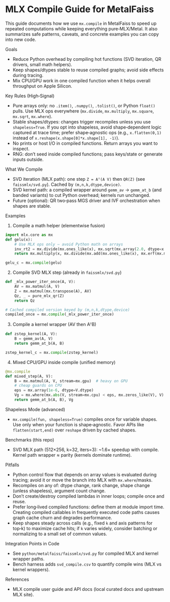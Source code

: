 # MLX Compile Guide for MetalFaiss

This guide documents how we use `mx.compile` in MetalFaiss to speed up repeated computations while keeping everything pure‑MLX/Metal. It also summarizes safe patterns, caveats, and concrete examples you can copy into new code.

Goals
- Reduce Python overhead by compiling hot functions (SVD iteration, QR drivers, small math helpers).
- Keep shapes/dtypes stable to reuse compiled graphs; avoid side effects during tracing.
- Mix CPU/GPU work in one compiled function when it helps overall throughput on Apple Silicon.

Key Rules (High‑Signal)
- Pure arrays only: no `.item()`, `.numpy()`, `.tolist()`, or Python `float()` pulls. Use MLX ops everywhere (`mx.divide`, `mx.multiply`, `mx.square`, `mx.sqrt`, `mx.where`).
- Stable shapes/dtypes: changes trigger recompiles unless you use `shapeless=True`. If you opt into shapeless, avoid shape‑dependent logic captured at trace time; prefer shape‑agnostic ops (e.g., `x.flatten(0,1)` instead of `x.reshape(x.shape[0]*x.shape[1], -1)`).
- No prints or host I/O in compiled functions. Return arrays you want to inspect.
- RNG: don’t seed inside compiled functions; pass keys/state or generate inputs outside.

What We Compile
- SVD iteration (MLX path): one step `Z = Aᵀ(A V)` then `QR(Z)` (see `faissmlx/svd.py`). Cached by `(m,n,k,dtype,device)`.
- SVD kernel path: a compiled wrapper around `gemm_av` → `gemm_at_b` (and banded variants) to cut Python overhead; kernels run unchanged.
- Future (optional): QR two‑pass MGS driver and IVF orchestration when shapes are stable.

Examples

1) Compile a math helper (elementwise fusion)
```python
import mlx.core as mx
def gelu(x):
    # Use MLX ops only — avoid Python math on arrays
    inv_rt2 = mx.divide(mx.ones_like(x), mx.sqrt(mx.array(2.0, dtype=x.dtype)))
    return mx.multiply(x, mx.divide(mx.add(mx.ones_like(x), mx.erf(mx.multiply(x, inv_rt2))), mx.array(2.0, dtype=x.dtype)))

gelu_c = mx.compile(gelu)
```

2) Compile SVD MLX step (already in `faissmlx/svd.py`)
```python
def _mlx_power_iter_once(A, V):
    AV = mx.matmul(A, V)
    Z = mx.matmul(mx.transpose(A), AV)
    Qz, _ = pure_mlx_qr(Z)
    return Qz

# Cached compiled version keyed by (m,n,k,dtype,device)
compiled_once = mx.compile(_mlx_power_iter_once)
```

3) Compile a kernel wrapper (AV then AᵀB)
```python
def zstep_kernel(A, V):
    B = gemm_av(A, V)
    return gemm_at_b(A, B)

zstep_kernel_c = mx.compile(zstep_kernel)
```

4) Mixed CPU/GPU inside compile (unified memory)
```python
@mx.compile
def mixed_step(A, V):
    B = mx.matmul(A, V, stream=mx.gpu)  # heavy on GPU
    # cheap guards on CPU
    eps = mx.array(1e-6, dtype=V.dtype)
    Vg = mx.where(mx.abs(V, stream=mx.cpu) < eps, mx.zeros_like(V), V)
    return gemm_at_b(A, B), Vg
```

Shapeless Mode (advanced)
- `mx.compile(fun, shapeless=True)` compiles once for variable shapes. Use only when your function is shape‑agnostic. Favor APIs like `flatten(start,end)` over `reshape` driven by cached shapes.

Benchmarks (this repo)
- SVD MLX path (512×256, k=32, iters=3): ~1.6× speedup with compile. Kernel path wrapper ≈ parity (kernels dominate runtime).

Pitfalls
- Python control flow that depends on array values is evaluated during tracing; avoid it or move the branch into MLX with `mx.where`/masks.
- Recompiles on any of: dtype change, rank change, shape change (unless shapeless), argument count change.
- Don’t create/destroy compiled lambdas in inner loops; compile once and reuse.
 - Prefer long‑lived compiled functions: define them at module import time. Creating compiled callables in frequently executed code paths causes graph cache churn and degrades performance.
 - Keep shapes steady across calls (e.g., fixed `k` and axis patterns for top‑k) to maximize cache hits; if `k` varies widely, consider batching or normalizing to a small set of common values.

Integration Points in Code
- See `python/metalfaiss/faissmlx/svd.py` for compiled MLX and kernel wrapper paths.
- Bench harness adds `svd_compile.csv` to quantify compile wins (MLX vs kernel wrappers).

References
- MLX compile user guide and API docs (local curated docs and upstream MLX site).
